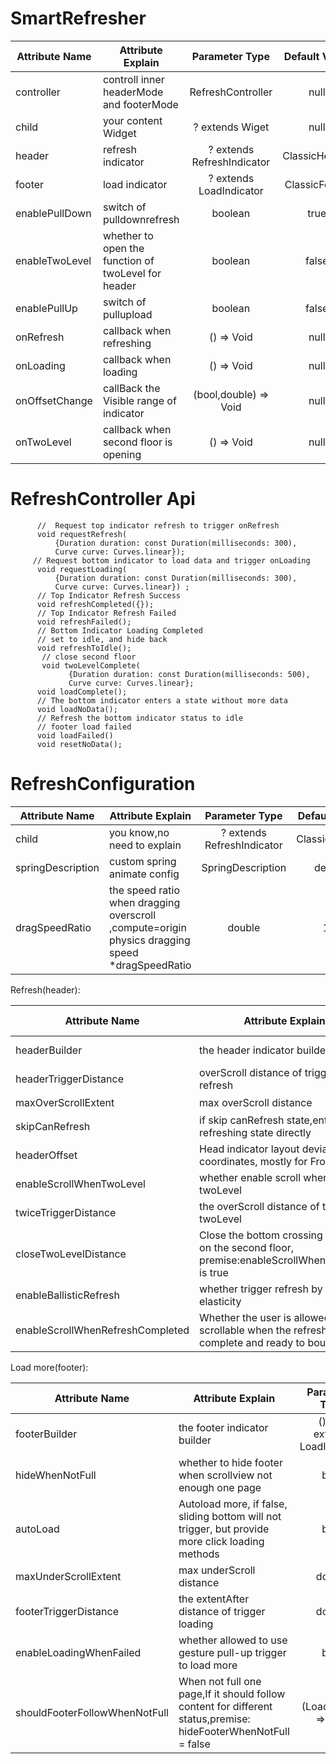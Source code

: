 
# SmartRefresher

| Attribute Name     |     Attribute Explain     | Parameter Type | Default Value  | requirement |
|---------|--------------------------|:-----:|:-----:|:-----:|
| controller | controll inner headerMode and footerMode  | RefreshController | null | necessary |
| child      | your content  Widget   | ? extends Wiget   |   null |  optional |
| header | refresh indicator  | ? extends RefreshIndicator  | ClassicHeader | optional|
| footer | load indicator     | ? extends LoadIndicator | ClassicFooter | optional |
| enablePullDown | switch of pulldownrefresh     | boolean | true | optional |
| enableTwoLevel |   whether to open the function of twoLevel for header | boolean | false | 可选 |
| enablePullUp |   switch of pullupload | boolean | false | optional |
| onRefresh | callback when refreshing  | () => Void | null | optional |
| onLoading | callback when loading   | () => Void | null | optional |
| onOffsetChange | callBack the Visible range of indicator  | (bool,double) => Void | null | optional |
| onTwoLevel | callback when second floor is opening   | () => Void | null | 可选 |


# RefreshController Api

```
      //  Request top indicator refresh to trigger onRefresh
      void requestRefresh(
          {Duration duration: const Duration(milliseconds: 300),
          Curve curve: Curves.linear});
     // Request bottom indicator to load data and trigger onLoading
      void requestLoading(
          {Duration duration: const Duration(milliseconds: 300),
          Curve curve: Curves.linear}) ;
      // Top Indicator Refresh Success
      void refreshCompleted({});
      // Top Indicator Refresh Failed
      void refreshFailed();
      // Bottom Indicator Loading Completed
      // set to idle, and hide back
      void refreshToIdle();
       // close second floor
       void twoLevelComplete(
             {Duration duration: const Duration(milliseconds: 500),
             Curve curve: Curves.linear};
      void loadComplete();
      // The bottom indicator enters a state without more data
      void loadNoData();
      // Refresh the bottom indicator status to idle
      // footer load failed
      void loadFailed()
      void resetNoData();

```

# RefreshConfiguration

| Attribute Name     |     Attribute Explain     | Parameter Type | Default Value  | requirement |
|---------|--------------------------|:-----:|:-----:|:-----:|
| child | you know,no need to explain  | ? extends RefreshIndicator  | ClassicHeader | 必要|
| springDescription | custom spring animate config  | SpringDescription | default | 可选 |
| dragSpeedRatio | the speed ratio when dragging overscroll ,compute=origin physics dragging speed *dragSpeedRatio  | double | 1.0 | 可选 |

Refresh(header):

| Attribute Name     |     Attribute Explain     | Parameter Type | Default Value  | requirement |
|---------|--------------------------|:-----:|:-----:|:-----:|
| headerBuilder | the header indicator builder  | () =>  ? extends RefreshIndicator | null | 可选 |
| headerTriggerDistance | overScroll distance of  trigger refresh     | double | 80.0 | 可选 |
| maxOverScrollExtent | max overScroll distance   | double | inf | 可选 |
| skipCanRefresh | if skip canRefresh state,enter refreshing state directly  | bool | false | 可选 |
| headerOffset | Head indicator layout deviation Y coordinates, mostly for FrontStyle  | double | 0.0 | 可选 |
| enableScrollWhenTwoLevel | whether enable scroll when into twoLevel   | bool | true | 可选 |
| twiceTriggerDistance | the overScroll distance of trigger twoLevel  | double | 150.0 | 可选 |
| closeTwoLevelDistance | Close the bottom crossing distance on the second floor, premise:enableScrollWhenTwoLevel is true  | double | 80.0 | 可选 |
| enableBallisticRefresh | whether trigger refresh by iOS elasticity  | bool | false | 可选 |
| enableScrollWhenRefreshCompleted | Whether the user is allowed to slide scrollable when the refresh is complete and ready to bounce back  | bool | true | 可选 |


Load more(footer):

| Attribute Name     |     Attribute Explain     | Parameter Type | Default Value  | requirement |
|---------|--------------------------|:-----:|:-----:|:-----:|
| footerBuilder      | the footer indicator builder   | () =>  ? extends LoadIndicator  |   null |  可选 |
| hideWhenNotFull | whether to hide footer when scrollview not enough one page   | bool | true | 可选 |
| autoLoad | Autoload more, if false, sliding bottom will not trigger, but provide more click loading methods  | bool | true | 可选 |
| maxUnderScrollExtent | max underScroll distance  | double | inf | 可选 |
| footerTriggerDistance |   the extentAfter distance of  trigger loading  | double | 15.0 | 可选 |
| enableLoadingWhenFailed |  whether allowed to use gesture pull-up trigger to load more  | bool | false| 可选 |
| shouldFooterFollowWhenNotFull | When not full one page,If it should follow content for different status,premise: hideFooterWhenNotFull = false | (LoadStatus) => bool | () => false | 可选 |